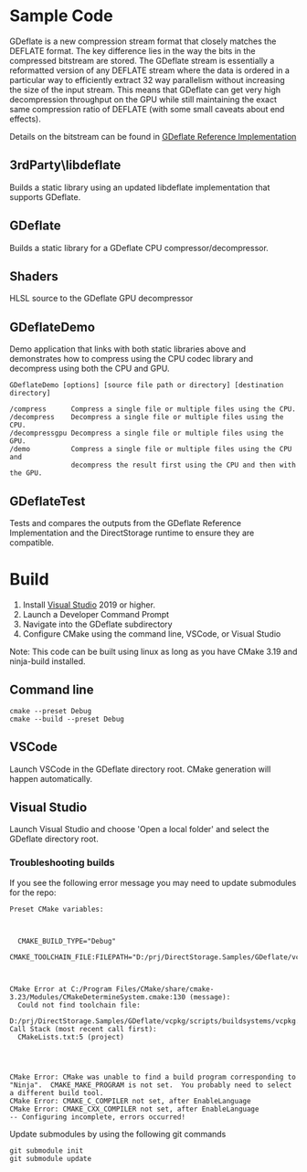 
# Sample Code
GDeflate is a new compression stream format that closely matches the DEFLATE format. The key difference lies in the way the bits in the compressed bitstream are stored. The GDeflate stream is essentially a reformatted version of any DEFLATE stream where the data is ordered in a particular way to efficiently extract 32 way parallelism without increasing the size of the input stream. This means that GDeflate can get very high decompression throughput on the GPU while still maintaining the exact same compression ratio of DEFLATE (with some small caveats about end effects).

Details on the bitstream can be found in [GDeflate Reference Implementation](GDeflate/README.md)

## 3rdParty\libdeflate
Builds a static library using an updated libdeflate implementation that supports GDeflate.

## GDeflate
Builds a static library for a GDeflate CPU compressor/decompressor.

## Shaders
HLSL source to the GDeflate GPU decompressor

## GDeflateDemo
Demo application that links with both static libraries above and demonstrates how to compress using the CPU codec library and decompress using both the CPU and GPU.

```
GDeflateDemo [options] [source file path or directory] [destination directory]

/compress      Compress a single file or multiple files using the CPU.
/decompress    Decompress a single file or multiple files using the CPU.
/decompressgpu Decompress a single file or multiple files using the GPU.
/demo          Compress a single file or multiple files using the CPU and
               decompress the result first using the CPU and then with the GPU.
```

## GDeflateTest
 Tests and compares the outputs from the GDeflate Reference Implementation and the DirectStorage runtime to ensure they are compatible.

# Build

1. Install [Visual Studio](http://www.visualstudio.com/downloads) 2019 or higher.
2. Launch a Developer Command Prompt
3. Navigate into the GDeflate subdirectory
4. Configure CMake using the command line, VSCode, or Visual Studio

Note: This code can be built using linux as long as you have CMake 3.19 and ninja-build installed.

## Command line
```
cmake --preset Debug
cmake --build --preset Debug
```

## VSCode
Launch VSCode in the GDeflate directory root.  CMake generation will happen automatically.

## Visual Studio
Launch Visual Studio and choose 'Open a local folder' and select the GDeflate directory root.

### Troubleshooting builds
If you see the following error message you may need to update submodules for the repo:
```
Preset CMake variables:

 

  CMAKE_BUILD_TYPE="Debug"
  CMAKE_TOOLCHAIN_FILE:FILEPATH="D:/prj/DirectStorage.Samples/GDeflate/vcpkg/scripts/buildsystems/vcpkg.cmake"

 

CMake Error at C:/Program Files/CMake/share/cmake-3.23/Modules/CMakeDetermineSystem.cmake:130 (message):
  Could not find toolchain file:
  D:/prj/DirectStorage.Samples/GDeflate/vcpkg/scripts/buildsystems/vcpkg.cmake
Call Stack (most recent call first):
  CMakeLists.txt:5 (project)

 


CMake Error: CMake was unable to find a build program corresponding to "Ninja".  CMAKE_MAKE_PROGRAM is not set.  You probably need to select a different build tool.
CMake Error: CMAKE_C_COMPILER not set, after EnableLanguage
CMake Error: CMAKE_CXX_COMPILER not set, after EnableLanguage
-- Configuring incomplete, errors occurred!
```

Update submodules by using the following git commands
```
git submodule init
git submodule update
```